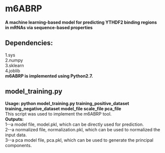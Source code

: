 # m6ABRP
**A machine learning-based model for predicting YTHDF2 binding regions in mRNAs via sequence-based properties**
## Dependencies:
1.sys  
2.numpy  
3.sklearn  
4.joblib  
**m6ABRP is implemented using Python2.7.**  
## model_training.py
**Usage: python model_training.py training_positive_dataset training_negative_dataset model_file scale_file pca_file**  
This script was used to implement the m6ABRP tool.  
**Outputs:**    
     1--a model file, model.pkl, which can be directly used for prediction.  
     2--a normalized file, normalization.pkl, which can be used to normalized the input data.  
     3--a pca model file, pca.pkl, which can be used to generate the principal components.  
